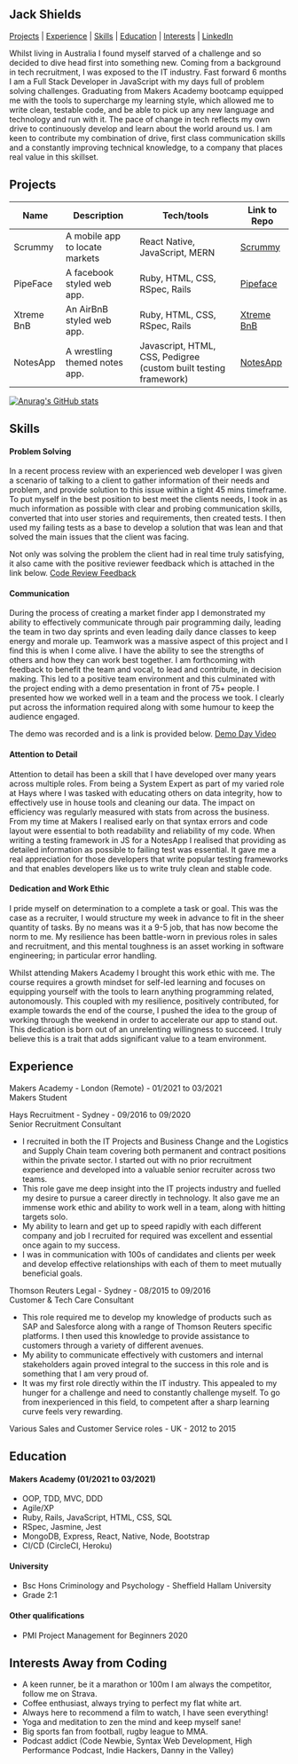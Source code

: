 ## Jack Shields 

 [Projects](#Projects) | [Experience](#Experience) | [Skills](#Skills) | [Education](#Education) | [Interests](#Interests) | [LinkedIn](https://www.linkedin.com/in/jackshields123/)

Whilst living in Australia I found myself starved of a challenge and so decided to dive head first into something new. Coming from a background in tech recruitment, I was exposed to the IT industry. Fast forward 6 months I am a Full Stack Developer in JavaScript with my days full of problem solving challenges. Graduating from Makers Academy bootcamp equipped me with the tools to supercharge my learning style, which allowed me to write clean, testable code, and be able to pick up any new language and technology and run with it. The pace of change in tech reflects my own drive to continuously develop and learn about the world around us. I am keen to contribute my combination of drive, first class communication skills and a constantly improving technical knowledge, to a company that places real value in this skillset.


## Projects 

| Name                         | Description                      | Tech/tools                    | Link to Repo
| ---------------------------- | -----------------                | -----------------             | ---------------
| Scrummy                      | A mobile app to locate markets   | React Native, JavaScript, MERN| [Scrummy](https://github.com/jshields123/MarketFinder)
| PipeFace                     | A facebook styled web app.       | Ruby, HTML, CSS, RSpec, Rails  | [Pipeface](https://github.com/jshields123/acebook--Pipeface-)
| Xtreme BnB                   | An AirBnB styled web app.        | Ruby, HTML, CSS, RSpec, Rails  | [Xtreme BnB](https://github.com/jshields123/Xtreme_Prestige_Worldwide_BnB)
| NotesApp                     | A wrestling themed notes app.    | Javascript, HTML, CSS, Pedigree (custom built testing framework)| [NotesApp](https://github.com/jshields123/Notes-App) 
  
[![Anurag's GitHub stats](https://github-readme-stats.vercel.app/api?username=jshields123)](https://github.com/anuraghazra/github-readme-stats)

## Skills

#### Problem Solving
In a recent process review with an experienced web developer I was given a scenario of talking to a client to gather information of their needs and problem, and provide solution to this issue within a tight 45 mins timeframe. To put myself in the best position to best meet the clients needs, I took in as much information as possible with clear and probing communication skills, converted that into user stories and requirements, then created tests. I then used my failing tests as a base to develop a solution that was lean and that solved the main issues that the client was facing.

Not only was solving the problem the client had in real time truly satisfying, it also came with the positive reviewer feedback which is attached in the link below.
[Code Review Feedback](https://github.com/jshields123/CV/blob/master/2021-03-11-Yellow%20Gengar%2025-feedback.pdf)


#### Communication
During the process of creating a market finder app I demonstrated my ability to effectively communicate through pair programming daily, leading the team in two day sprints and even leading daily dance classes to keep energy and morale up. Teamwork was a massive aspect of this project and I find this is when I come alive. I have the ability to see the strengths of others and how they can work best together. I am forthcoming with feedback to benefit the team and vocal, to lead and contribute, in decision making. This led to a positive team environment and this culminated with the project ending with a demo presentation in front of 75+ people. I presented how we worked well in a team and the process we took. I clearly put across the information required along with some humour to keep the audience engaged.

The demo was recorded and is a link is provided below.
[Demo Day Video](https://youtu.be/ZS8sKxE3Hqk)

#### Attention to Detail
Attention to detail has been a skill that I have developed over many years across multiple roles. From being a System Expert as part of my varied role at Hays where I was tasked with educating others on data integrity, how to effectively use in house tools and cleaning our data. The impact on efficiency was regularly measured with stats from across the business. 
From my time at Makers I realised early on that syntax errors and code layout were essential to both readability and reliability of my code. When writing a testing framework in JS for a NotesApp I realised that providing as detailed information as possible to failing test was essential. It gave me a real appreciation for those developers that write popular testing frameworks and that enables developers like us to write truly clean and stable code. 


#### Dedication and Work Ethic
I pride myself on determination to a complete a task or goal. This was the case as a recruiter, I would structure my week in advance to fit in the sheer quantity of tasks. By no means was it a 9-5 job, that has now become the norm to me. My resilience has been battle-worn in previous roles in sales and recruitment, and this mental toughness is an asset working in software engineering; in particular error handling.

Whilst attending Makers Academy I brought this work ethic with me. The course requires a growth mindset for self-led learning and focuses on equipping yourself with the tools to learn anything programming related, autonomously. This coupled with my resilience, positively contributed, for example towards the end of the course, I pushed the idea to the group of working through the weekend in order to accelerate our app to stand out. This dedication is born out of an unrelenting willingness to succeed. I truly believe this is a trait that adds significant value to a team environment.

## Experience

Makers Academy - London (Remote) - 01/2021 to 03/2021  
Makers Student

Hays Recruitment - Sydney - 09/2016 to 09/2020  
Senior Recruitment Consultant

-  I recruited in both the IT Projects and Business Change and the Logistics and Supply Chain team covering both permanent and contract positions within the private sector. I started out with no prior recruitment experience and developed into a valuable senior recruiter across two teams.
-  This role gave me deep insight into the IT projects industry and fuelled my desire to pursue a career directly in technology. It also gave me an immense work ethic and ability to work well in a team, along with hitting targets solo.
-  My ability to learn and get up to speed rapidly with each different company and job I recruited for required was excellent and essential once again to my success. 
-  I was in communication with 100s of candidates and clients per week and develop effective relationships with each of them to meet mutually beneficial goals.

Thomson Reuters Legal - Sydney - 08/2015 to 09/2016  
Customer & Tech Care Consultant

- This role required me to develop my knowledge of products such as SAP and Salesforce along with a range of Thomson Reuters specific platforms. I then used this knowledge to provide assistance to customers through a variety of different avenues.
- My ability to communicate effectively with customers and internal stakeholders again proved integral to the success in this role and is something that I am very proud of.
- It was my first role directly within the IT industry. This appealed to my hunger for a challenge and need to constantly challenge myself. To go from inexperienced in this field, to competent after a sharp learning curve feels very rewarding.

Various Sales and Customer Service roles - UK - 2012 to 2015


## Education

#### Makers Academy (01/2021 to 03/2021)


- OOP, TDD, MVC, DDD
- Agile/XP
- Ruby, Rails, JavaScript, HTML, CSS, SQL
- RSpec, Jasmine, Jest
- MongoDB, Express, React, Native, Node, Bootstrap
- CI/CD (CircleCI, Heroku)

#### University 

- Bsc Hons Criminology and Psychology - 
  Sheffield Hallam University
- Grade 2:1

#### Other qualifications

- PMI Project Management for Beginners 2020


## Interests Away from Coding

- A keen runner, be it a marathon or 100m I am always the competitor, follow me on Strava.
- Coffee enthusiast, always trying to perfect my flat white art.
- Always here to recommend a film to watch, I have seen everything!
- Yoga and meditation to zen the mind and keep myself sane!
- Big sports fan from football, rugby league to MMA.
- Podcast addict (Code Newbie, Syntax Web Development, High Performance Podcast, Indie Hackers, Danny in the Valley)

